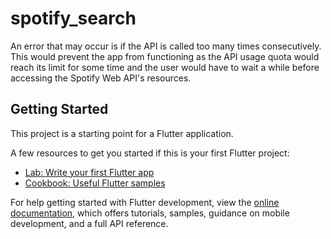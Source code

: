 # spotify_search

An error that may occur is if the API is called too many times consecutively. This would prevent the app from functioning as the API usage quota would reach its limit for some time and the user would have to wait a while before accessing the Spotify Web API's resources.

## Getting Started

This project is a starting point for a Flutter application.

A few resources to get you started if this is your first Flutter project:

- [Lab: Write your first Flutter app](https://docs.flutter.dev/get-started/codelab)
- [Cookbook: Useful Flutter samples](https://docs.flutter.dev/cookbook)

For help getting started with Flutter development, view the
[online documentation](https://docs.flutter.dev/), which offers tutorials,
samples, guidance on mobile development, and a full API reference.

